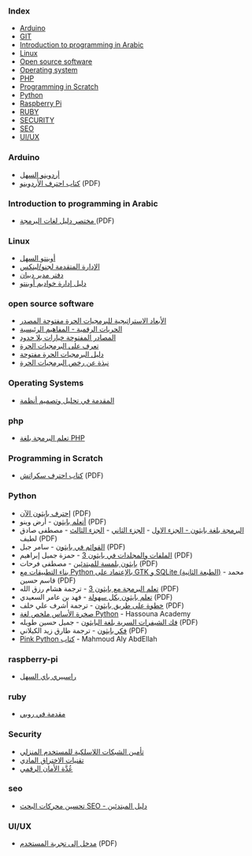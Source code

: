 ### Index

* [Arduino](#arduino)
* [GIT](#git)
* [Introduction to programming in Arabic](#introduction)
* [Linux](#linux)
* [Open source software](#oss)
* [Operating system](#os)
* [PHP](#php)
* [Programming in Scratch](#scratch)
* [Python](#python)
* [Raspberry Pi](#raspberry-pi)
* [RUBY](#ruby)
* [SECURITY](#security)
* [SEO](#seo)
* [UI/UX](#ui-ux)


### Arduino

* [أردوينو السهل](http://librebooks.org/simply-arduino/)
* [كتاب احترف الأردوينو](http://www.ev-center.com/uploads/2/1/2/6/21261678/arduino.pdf) (PDF)


### Introduction to programming in Arabic

* [مختصر دليل لغات البرمجة ](https://alyassen.github.io/Brief-guide-to-programming-languages-v1.2.4.pdf) (PDF)


### Linux

* [أوبنتو السهل](http://librebooks.org/simply-ubuntu/)
* [الإدارة المتقدمة لجنو/لينكس ](http://librebooks.org/gnu-linux-advanced-administration/)
* [دفتر مدير دبيان](http://librebooks.org/debian-handbook-arabic/)
* [دليل إدارة خواديم أوبنتو ](http://librebooks.org/ubuntu-server-guide-arabic/)


### open source software

* [الأبعاد الاستراتيجية للبرمجيات الحرة مفتوحة المصدر](http://librebooks.org/strategic-dimensions-of-free-and-open-source-software/)
* [الحريات الرقمية - المفاهيم الرئيسية](http://librebooks.org/digital-freedoms-main-concepts/)
* [المصادر المفتوحة خيارات بلا حدود](http://librebooks.org/opensource-ultimate-options/)
* [تعرف على البرمجيات الحرة](http://librebooks.org/know-free-software/)
* [دليل البرمجيات الحرة مفتوحة](http://librebooks.org/free-opensource-guide/)
* [نبذة عن رخص البرمجيات الحرة](http://librebooks.org/bref-about-foss-licenses/)


### Operating Systems

* [المقدمة في تحليل وتصميم أنظمة](http://librebooks.org/intro-to-os-analysis-and-design/)


### php

* [تعلم البرمجة بلغة PHP](http://librebooks.org/learn-programming-with-php/)


### Programming in Scratch

* [كتاب احترف سكراتش](http://www.ev-center.com/uploads/2/1/2/6/21261678/scratch.pdf) (PDF)


### Python

* [إحترف بايثون الآن](https://docs.google.com/viewerng/viewer?url=https://books-library.online/files/download-pdf-ebooks.org-1521324052-896.pdf) (PDF)
* [أتعلم بايثون](https://docs.google.com/viewerng/viewer?url=https://books-library.online/files/books-library.online_noo72561738871c402b720af1-6336.pdf) - أرض وينو (PDF)
* [البرمجة بلغة بايثون - الجزء الاول](https://docs.google.com/viewerng/viewer?url=https://books-library.online/files/books-library.online_noo80cddaee19cbc1b6e69952-21117.pdf) - [الجزء الثاني](https://docs.google.com/viewerng/viewer?url=http://books-library.online/files/download-pdf-ebooks.org-ku-19115.pdf) - [الجزء الثالث](https://docs.google.com/viewerng/viewer?url=http://274axt0y9o.download2.org/dl2.php?id%3D200739715%26h%3Da88a6874133f9942bc5b20b164ab608b%26ext%3Dpdf%26u%3Dcache&292) - مصطفى صادق لطيف (PDF)
* [القوائم في بايثون](https://docs.google.com/viewerng/viewer?url=http://books-library.online/files/download-pdf-ebooks.org-ku-17006.pdf) - سامر جبل (PDF)
* [الملفات والمجلدات في بايثون 3](https://docs.google.com/viewerng/viewer?url=http://4bgkhs2xus.download2.org/dl2.php?id%3D200739722%26h%3De37ffa58f20e6d9dfe1ae319a95032a0%26ext%3Dpdf%26u%3Dcache&685) - حمزة جميل إبراهيم (PDF)
* [بايثون بلمسة للمبتدئين](https://docs.google.com/viewerng/viewer?url=http://xk75cxfrg9.download2.org/dl2.php?id%3D200739708%26h%3De34f74c6166589ff34437795b9b1a3b8%26ext%3Dpdf%26u%3Dcache&506) - مصطفى فرحات (PDF)
* [بناء التطبيقات مع Python بالإعتماد على GTK و SQLite (الطبعة الثانية)](http://www.maastaar.com/books/pygtk-2nd-edition/Building-Applications-With-PyGTK-and-SQLite-2nd-Edition.pdf) - محمد قاسم حسين (PDF)
* [تعلم البرمجة مع بايثون 3](https://docs.google.com/viewerng/viewer?url=http://books-library.online/files/download-pdf-ebooks.org-ku-18842.pdf) - ترجمة هشام رزق الله (PDF)
* [تعلم بايثون بكل سهولة](https://docs.google.com/viewerng/viewer?url=https://books-library.online/files/books-library.online_noof25c03826673ee096f3953-14983.pdf) - فهد بن عامر السعيدي (PDF)
* [خطوة على طريق بايثون](https://docs.google.com/viewerng/viewer?url=http://tndiflrx8w.download2.org/dl2.php?id%3D200739701%26h%3D0c4a1687edad78beb73a092c118ad323%26ext%3Dpdf%26u%3Dcache&646) - ترجمة أشرف علي خلف (PDF)
* [صخرة الأساس ملخص لغة Python](https://www.hassouna-academy.com/books) - Hassouna Academy
* [فك الشيفرات السرية بلغة البايثون](https://docs.google.com/viewerng/viewer?url=https://books-library.online/files/books-library.online_noo886555f432ac48676ffb48-6190.pdf) - جميل حسين طويله (PDF)
* [فكر بايثون](https://docs.google.com/viewerng/viewer?url=https://books-library.online/files/books-library.online_noo025cdd7f7e8b2d16180a8e-22956.pdf) - ترجمة طارق زيد الكيلاني (PDF)
* [Pink Python كتاب](https://github.com/Ma7moud3ly/pink-python/releases) - Mahmoud Aly AbdEllah


### raspberry-pi

* [راسبيري باي السهل](http://librebooks.org/simply-raspberry-pi/)


### ruby

* [مقدمة في روبي](http://librebooks.org/intro-to-ruby/)


### Security

* [تأمين الشبكات اللاسلكية للمستخدم المنزلي](http://librebooks.org/secure-wireless-networks-for-home-users/)
* [تقنيات الاختراق المادي](http://librebooks.org/physical-hacking-techniques/)
* [عُدَّة الأمان الرقمي](http://librebooks.org/security-in-a-box/)


### seo

* [تحسين محركات البحث SEO - دليل المبتدئين](http://librebooks.org/search-engine-optimization-seo-starter-guide-ar/)


### UI/UX

* [مدخل إلى تجربة المستخدم](https://sourceforge.net/projects/omlx/files/open%20books/1.0/Intro-to-UX-Arabic-v1.0.pdf/download) (PDF)
